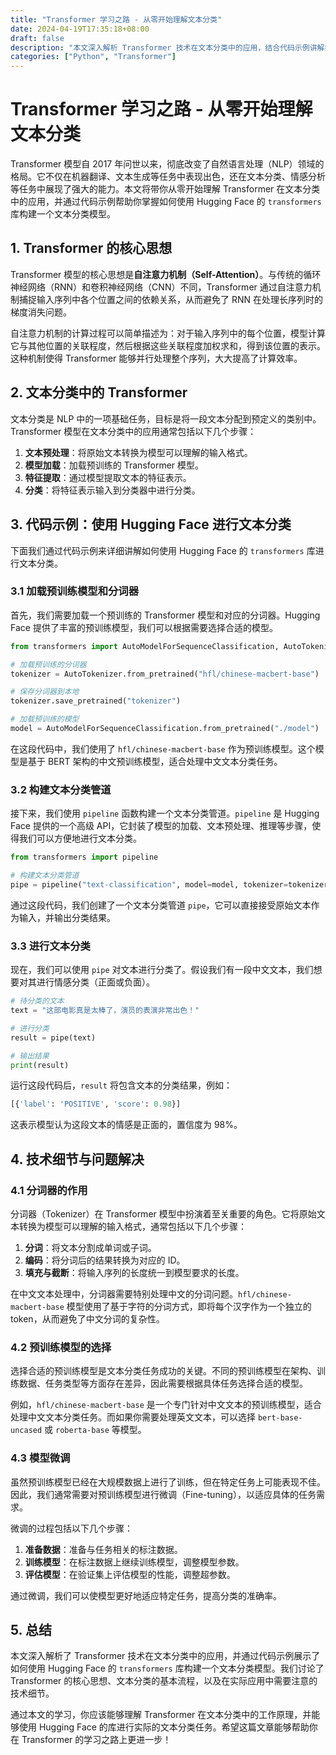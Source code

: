 ```yaml
---
title: "Transformer 学习之路 - 从零开始理解文本分类"
date: 2024-04-19T17:35:18+08:00
draft: false
description: "本文深入解析 Transformer 技术在文本分类中的应用，结合代码示例讲解如何从零开始构建一个文本分类模型。"
categories: ["Python", "Transformer"]
---
```


# Transformer 学习之路 - 从零开始理解文本分类

Transformer 模型自 2017 年问世以来，彻底改变了自然语言处理（NLP）领域的格局。它不仅在机器翻译、文本生成等任务中表现出色，还在文本分类、情感分析等任务中展现了强大的能力。本文将带你从零开始理解 Transformer 在文本分类中的应用，并通过代码示例帮助你掌握如何使用 Hugging Face 的 `transformers` 库构建一个文本分类模型。

## 1. Transformer 的核心思想

Transformer 模型的核心思想是**自注意力机制（Self-Attention）**。与传统的循环神经网络（RNN）和卷积神经网络（CNN）不同，Transformer 通过自注意力机制捕捉输入序列中各个位置之间的依赖关系，从而避免了 RNN 在处理长序列时的梯度消失问题。

自注意力机制的计算过程可以简单描述为：对于输入序列中的每个位置，模型计算它与其他位置的关联程度，然后根据这些关联程度加权求和，得到该位置的表示。这种机制使得 Transformer 能够并行处理整个序列，大大提高了计算效率。

## 2. 文本分类中的 Transformer

文本分类是 NLP 中的一项基础任务，目标是将一段文本分配到预定义的类别中。Transformer 模型在文本分类中的应用通常包括以下几个步骤：

1. **文本预处理**：将原始文本转换为模型可以理解的输入格式。
2. **模型加载**：加载预训练的 Transformer 模型。
3. **特征提取**：通过模型提取文本的特征表示。
4. **分类**：将特征表示输入到分类器中进行分类。

## 3. 代码示例：使用 Hugging Face 进行文本分类

下面我们通过代码示例来详细讲解如何使用 Hugging Face 的 `transformers` 库进行文本分类。

### 3.1 加载预训练模型和分词器

首先，我们需要加载一个预训练的 Transformer 模型和对应的分词器。Hugging Face 提供了丰富的预训练模型，我们可以根据需要选择合适的模型。

```python
from transformers import AutoModelForSequenceClassification, AutoTokenizer

# 加载预训练的分词器
tokenizer = AutoTokenizer.from_pretrained("hfl/chinese-macbert-base")

# 保存分词器到本地
tokenizer.save_pretrained("tokenizer")

# 加载预训练的模型
model = AutoModelForSequenceClassification.from_pretrained("./model")
```

在这段代码中，我们使用了 `hfl/chinese-macbert-base` 作为预训练模型。这个模型是基于 BERT 架构的中文预训练模型，适合处理中文文本分类任务。

### 3.2 构建文本分类管道

接下来，我们使用 `pipeline` 函数构建一个文本分类管道。`pipeline` 是 Hugging Face 提供的一个高级 API，它封装了模型的加载、文本预处理、推理等步骤，使得我们可以方便地进行文本分类。

```python
from transformers import pipeline

# 构建文本分类管道
pipe = pipeline("text-classification", model=model, tokenizer=tokenizer)
```

通过这段代码，我们创建了一个文本分类管道 `pipe`，它可以直接接受原始文本作为输入，并输出分类结果。

### 3.3 进行文本分类

现在，我们可以使用 `pipe` 对文本进行分类了。假设我们有一段中文文本，我们想要对其进行情感分类（正面或负面）。

```python
# 待分类的文本
text = "这部电影真是太棒了，演员的表演非常出色！"

# 进行分类
result = pipe(text)

# 输出结果
print(result)
```

运行这段代码后，`result` 将包含文本的分类结果，例如：

```python
[{'label': 'POSITIVE', 'score': 0.98}]
```

这表示模型认为这段文本的情感是正面的，置信度为 98%。

## 4. 技术细节与问题解决

### 4.1 分词器的作用

分词器（Tokenizer）在 Transformer 模型中扮演着至关重要的角色。它将原始文本转换为模型可以理解的输入格式，通常包括以下几个步骤：

1. **分词**：将文本分割成单词或子词。
2. **编码**：将分词后的结果转换为对应的 ID。
3. **填充与截断**：将输入序列的长度统一到模型要求的长度。

在中文文本处理中，分词器需要特别处理中文的分词问题。`hfl/chinese-macbert-base` 模型使用了基于字符的分词方式，即将每个汉字作为一个独立的 token，从而避免了中文分词的复杂性。

### 4.2 预训练模型的选择

选择合适的预训练模型是文本分类任务成功的关键。不同的预训练模型在架构、训练数据、任务类型等方面存在差异，因此需要根据具体任务选择合适的模型。

例如，`hfl/chinese-macbert-base` 是一个专门针对中文文本的预训练模型，适合处理中文文本分类任务。而如果你需要处理英文文本，可以选择 `bert-base-uncased` 或 `roberta-base` 等模型。

### 4.3 模型微调

虽然预训练模型已经在大规模数据上进行了训练，但在特定任务上可能表现不佳。因此，我们通常需要对预训练模型进行微调（Fine-tuning），以适应具体的任务需求。

微调的过程包括以下几个步骤：

1. **准备数据**：准备与任务相关的标注数据。
2. **训练模型**：在标注数据上继续训练模型，调整模型参数。
3. **评估模型**：在验证集上评估模型的性能，调整超参数。

通过微调，我们可以使模型更好地适应特定任务，提高分类的准确率。

## 5. 总结

本文深入解析了 Transformer 技术在文本分类中的应用，并通过代码示例展示了如何使用 Hugging Face 的 `transformers` 库构建一个文本分类模型。我们讨论了 Transformer 的核心思想、文本分类的基本流程，以及在实际应用中需要注意的技术细节。

通过本文的学习，你应该能够理解 Transformer 在文本分类中的工作原理，并能够使用 Hugging Face 的库进行实际的文本分类任务。希望这篇文章能够帮助你在 Transformer 的学习之路上更进一步！
